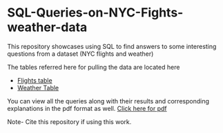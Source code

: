 # SQL-Queries-on-NYC-Fights-weather-data
This repository showcases using SQL to find answers to some interesting questions from a dataset (NYC flights and weather)

The tables referred here for pulling the data are located here
- [Flights table](https://sqlshare.uw.edu/detail/rodriglr/flights.csv)
- [Weather Table](https://sqlshare.uw.edu/detail/rodriglr/weather.csv)

You can view all the queries along with their results and corresponding explanations in the pdf format as well. [Click here for pdf](https://github.com/thakremanas/SQL-Queries-on-NYC-Fights-weather-data/blob/master/SQL%20Queries%20with%20Explanation%20and%20results.pdf)

Note- Cite this repository if using this work.
